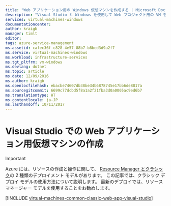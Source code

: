 ```yaml
---
title: "Web アプリケーション用の Windows 仮想マシンを作成する | Microsoft Docs"
description: "Visual Studio と Windows を使用して Web プロジェクト用の VM を作成します。"
services: virtual-machines-windows
documentationcenter: 
author: kraigb
manager: timlt
editor: 
tags: azure-service-management
ms.assetid: cafec36f-c828-4e57-88b7-b8bed3d9a2f7
ms.service: virtual-machines-windows
ms.workload: infrastructure-services
ms.tgt_pltfrm: vm-windows
ms.devlang: dotnet
ms.topic: article
ms.date: 12/09/2016
ms.author: kraigb
ms.openlocfilehash: ebacbe74607db38be34b6878745e17bb6de8817a
ms.sourcegitcommit: 6699c77dcbd5f8a1a2f21fba3d0a0005ac9ed6b7
ms.translationtype: HT
ms.contentlocale: ja-JP
ms.lasthandoff: 10/11/2017
---
```

# <a name="creating-a-virtual-machine-for-a-web-application-with-visual-studio"></a>Visual Studio での Web アプリケーション用仮想マシンの作成
> [!IMPORTANT] 
> Azure には、リソースの作成と操作に関して、 [Resource Manager とクラシック](../../../resource-manager-deployment-model.md)の 2 種類のデプロイメント モデルがあります。 この記事では、クラシック デプロイ モデルの使用方法について説明します。 最新のデプロイでは、リソース マネージャー モデルを使用することをお勧めします。

[!INCLUDE [virtual-machines-common-classic-web-app-visual-studio](../../../../includes/virtual-machines-common-classic-web-app-visual-studio.md)]

